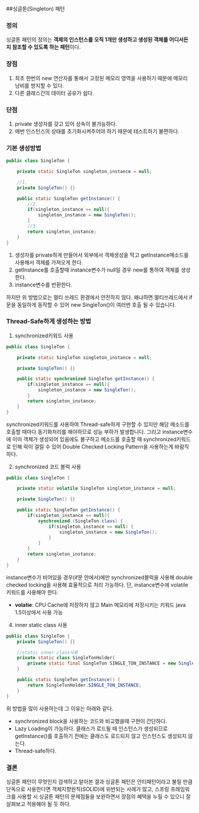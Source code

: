 ##싱글톤(Singleton) 패턴

### 정의
싱글톤 패턴의 정의는 **객체의 인스턴스를 오직 1개만 생성하고 생성된 객체를 어디서든지 참조할 수 있도록 하는 패턴**이다.  

### 장점
1. 최초 한번의 new 연산자를 통해서 고정된 메모리 영역을 사용하기 때문에 메모리 낭비를 방지할 수 있다.
2. 다른 클래스간의 데이터 공유가 쉽다.

### 단점
1. private 생성자를 갖고 있어 상속이 불가능하다.
2. 매번 인스턴스의 상태를 초기화시켜주어야 하기 때문에 테스트하기 불편하다.

### 기본 생성방법
```java
public class SingleTon {

    private static SingleTon singleton_instance = null;

    //1.
    private SingleTon() {}

    public static SingleTon getInstance() {
        //2.
        if(singleton_instance == null){
            singleton_instance = new SingleTon();
        }
        //3.
        return singleton_instance;
    }
}
```
1. 생성자를 private하게 만들어서 외부에서 객체생성을 막고 getInstance메소드를 사용해서 객체를 가져오게 한다.
2. getInstance를 호출할때 instance변수가 null일 경우 new를 통하여 객체를 생성한다.
3. instance변수를 반환한다.

하지만 위 방법으로는 멀티 쓰레드 환경에서 안전하지 않다. 왜냐하면 멀티쓰레드에서 if문을 동일하게 동작할 수 있어 new SingleTon()이 여러번 호출 될 수 있습니다.

### Thread-Safe하게 생성하는 방법

1. synchronized키워드 사용

```java
public class SingleTon {

    private static SingleTon singleton_instance = null;

    private SingleTon() {}

    public static synchronized SingleTon getInstance() {
        if(singleton_instance == null){
            singleton_instance = new SingleTon();
        }
        return singleton_instance;
    }
}
```
synchronized키워드를 사용하여 Thread-safe하게 구현할 수 있지만 해당 메소드를 호출할 때마다 동기화처리를 해야하므로 성능 부하가 발생합니다.
그리고 instance변수에 이미 객체가 생성되어 있음에도 불구하고 메소드를 호출할 때 synchronized키워드로 인해 락이 걸릴 수 있어 Double Checked Locking Pattern을 사용하는게 바람직하다.

2. synchronized 코드 블럭 사용

```java
public class SingleTon {

    private static volatile SingleTon singleton_instance = null;

    private SingleTon() {}

    public static SingleTon getInstance() {
        if(singleton_instance == null){
            synchronized (SingleTon.class) {
                if(singleton_instance == null) {
                    singleton_instance = new SingleTon();
                }
            }
        }
        return singleton_instance;
    }
}
```
instance변수가 비어있을 경우(if문 안에서)에만 synchronized블럭을 사용해 double checked locking을 사용해 효율적으로 처리 가능하다.
단, instance변수에 volatile키워드를 사용해야 한다.

* **volatie**: CPU Cache에 저장하지 않고 Main 메모리에 저장시키는 키워드 java 1.5이상에서 사용 가능


4. inner static class 사용

```java
public class SingleTon {
    private SingleTon() {}

    //static inner class사용
    private static class SingleTonHolder{
        private static final SingleTon SINGLE_TON_INSTANCE = new SingleTon();
    }

    public static SingleTon getInstance() {
        return SingleTonHolder.SINGLE_TON_INSTANCE;
    }
}
```

위 방법을 많이 사용하는데 그 이유는 아래와 같다.
+ synchronized block을 사용하는 코드와 비교했을때 구현이 간단하다.
+ Lazy Loading이 가능하다. 클래스가 로드될 때 인스턴스가 생성되므로 getInstance()를 호출하기 전에는 클래스도 로드되지 않고 인스턴스도 생성되지 않는다.
+ Thread-safe하다.


### 결론

싱글톤 패턴이 무엇인지 검색하고 알아본 결과 싱글톤 패턴은 안티패턴이라고 불릴 만큼 단독으로 사용한다면 객체지향원칙(SOLID)에 위반되는 사례가 많고, 스프링 프레임워크를 사용할 시 싱글톤 패턴의 문제점들을 보완하면서 장점의 혜택을 누릴 수 있으니 잘 살펴보고 적용해야 될 듯 하다.

